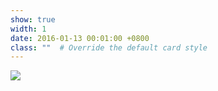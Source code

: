 ```yaml
---
show: true
width: 1
date: 2016-01-13 00:01:00 +0800
class: ""  # Override the default card style
---
```

<div>
<img src="{{ 'assets/logo/logo_LMU.png' | relative_url }}" class="img-fluid rounded" >
</div>
